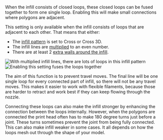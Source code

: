 When the infill consists of closed loops, these closed loops can be fused together to form one single loop. Enabling this will make small connections where polygons are adjacent.

This setting is only available when the infill consists of loops that are adjacent to each other. That means that either:
* The [infill pattern](infill_pattern) is set to Cross or Cross 3D.
* The infill lines are [multiplied](infill_multiplier) to an even number.
* There are at least 2 [extra walls around the infill](infill_wall_line_count).

![With multiplied infill lines, there are lots of loops in this infill pattern](connect_infill_polygons_disabled.png)
![Enabling this setting fuses the loops together](connect_infill_polygons_enabled.png)

The aim of this function is to prevent travel moves. The final line will be one single loop for every connected part of infill, so there will not be any travel moves. This makes it easier to work with flexible filaments, because those are harder to retract and work best if they can keep flowing through the nozzle.

Connecting these loops can also make the infill stronger by enhancing the connection between the loops internally. However, when the polygons are connected the print head often has to make 180 degree turns just before a joint. These turns sometimes prevent the joint from being fully connected. This can also make infill weaker in some cases. It all depends on how the loops mesh out through the shape of your model.